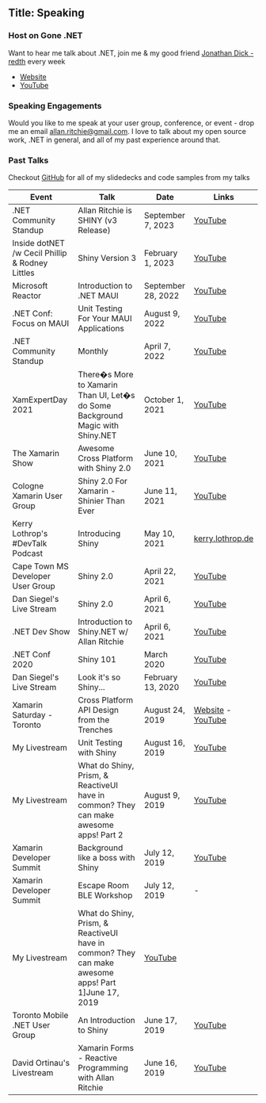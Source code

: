 Title: Speaking
---

### Host on Gone .NET
Want to hear me talk about .NET, join me & my good friend [Jonathan Dick - redth](https://x.com/redth) every week
* [Website](https://gonedotnet.io)
* [YouTube](https://www.youtube.com/@GoneDotNet)

### Speaking Engagements
Would you like to me speak at your user group, conference, or event - drop me an email [allan.ritchie@gmail.com](mailto:allan.ritchie@gmail.com).  I love
to talk about my open source work, .NET in general, and all of my past experience around that.

### Past Talks
Checkout [GitHub](https://github.com/aritchie/talks) for all of my slidedecks and code samples from my talks

|Event|Talk|Date|Links|
|-----|----|----|-----|
|.NET Community Standup|Allan Ritchie is SHINY (v3 Release)|September 7, 2023|[YouTube](https://www.youtube.com/watch?v=oyLgrIzfVIg)|
|Inside dotNET /w Cecil Phillip & Rodney Littles|Shiny Version 3|February 1, 2023|[YouTube](https://www.youtube.com/watch?v=98n3y2fYhVw)|
|Microsoft Reactor|Introduction to .NET MAUI|September 28, 2022|[YouTube](https://www.youtube.com/watch?v=ZbKeM9wB4Ig)|
|.NET Conf: Focus on MAUI|Unit Testing For Your MAUI Applications|August 9, 2022|[YouTube](https://www.youtube.com/watch?v=b4OJSmgMAaw)|
|.NET Community Standup|Monthly|April 7, 2022|[YouTube](https://www.youtube.com/watch?v=Sa4pF1hAQHI&list=PLdo4fOcmZ0oX-DBuRG4u58ZTAJgBAeQ-t&index=2)|
|XamExpertDay 2021|There�s More to Xamarin Than UI, Let�s do Some Background Magic with Shiny.NET|October 1, 2021|[YouTube](https://www.youtube.com/watch?v=5f8Gruz28DM)|
|The Xamarin Show|Awesome Cross Platform with Shiny 2.0|June 10, 2021|[YouTube](https://www.youtube.com/watch?v=XEOw4Qe_fQk)|
|Cologne Xamarin User Group|Shiny 2.0 For Xamarin - Shinier Than Ever|June 11, 2021|[YouTube](https://www.youtube.com/watch?v=9nCFwSTkeCg)|
|Kerry Lothrop's #DevTalk Podcast|Introducing Shiny|May 10, 2021|[kerry.lothrop.de](https://kerry.lothrop.de/devtalk-63-allan-ritchie/)|
|Cape Town MS Developer User Group|Shiny 2.0|April 22, 2021|[YouTube](https://www.youtube.com/watch?v=Tfa84zjoHK0)|
|Dan Siegel's Live Stream|Shiny 2.0|April 6, 2021|[YouTube](https://www.youtube.com/watch?v=hwHdvKCjtl8)|
|.NET Dev Show|Introduction to Shiny.NET w/ Allan Ritchie|April 6, 2021|[YouTube](https://www.youtube.com/watch?v=lcOD7VtSX3w)|
|.NET Conf 2020|Shiny 101|March 2020|[YouTube](https://channel9.msdn.com/Events/dotnetConf/Focus-on-Xamarin/Spectacular-Components-for-Xamarin-Apps)|
|Dan Siegel's Live Stream|Look it's so Shiny...|February 13, 2020|[YouTube](https://www.youtube.com/watch?v=HWqWqj--JIU)|
|Xamarin Saturday - Toronto|Cross Platform API Design from the Trenches|August 24, 2019|[Website](https://www.tomobiledevs.com/xamarinsaturday) - [YouTube](https://www.youtube.com/playlist?list=PL6DNtxsGuK842yk0yBIHOzTs2_IDWnI4I)|
|My Livestream|Unit Testing with Shiny|August 16, 2019|[YouTube](https://youtu.be/pLXLSgWSr_8)|
|My Livestream|What do Shiny, Prism, & ReactiveUI have in common?  They can make awesome apps! Part 2|August 9, 2019|[YouTube](https://www.youtube.com/watch?v=TCLb2RQeWDc&t=3632s)|
|Xamarin Developer Summit|Background like a boss with Shiny|July 12, 2019|[YouTube](https://www.youtube.com/watch?v=aLtk-VlGicY)|
|Xamarin Developer Summit|Escape Room BLE Workshop|July 12, 2019|-|
|My Livestream|What do Shiny, Prism, & ReactiveUI have in common?  They can make awesome apps! Part 1]June 17, 2019|[YouTube](https://www.youtube.com/watch?v=bkp2mXOatgk)|
|Toronto Mobile .NET User Group|An Introduction to Shiny|June 17, 2019|[YouTube](https://www.youtube.com/watch?v=XgTbnJ_YNZs)|
|David Ortinau's Livestream|Xamarin Forms - Reactive Programming with Allan Ritchie|June 16, 2019|[YouTube](https://www.twitch.tv/videos/438561811)|